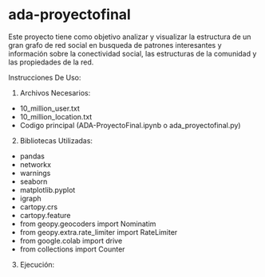 # ada-proyectofinal
Este proyecto tiene como objetivo analizar y visualizar la estructura de un gran grafo de red social en busqueda de patrones interesantes y información sobre la conectividad social, las estructuras de la comunidad y las propiedades de la red.

Instrucciones De Uso:
1. Archivos Necesarios:
  - 10_million_user.txt
  - 10_million_location.txt
  - Codigo principal (ADA-ProyectoFinal.ipynb o ada_proyectofinal.py)
2. Bibliotecas Utilizadas:
  - pandas
  - networkx
  - warnings
  - seaborn
  - matplotlib.pyplot
  - igraph
  - cartopy.crs
  - cartopy.feature
  - from geopy.geocoders import Nominatim
  - from geopy.extra.rate_limiter import RateLimiter
  - from google.colab import drive
  - from collections import Counter
3. Ejecución:
